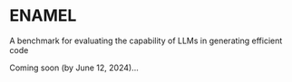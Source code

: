 # ENAMEL
A benchmark for evaluating the capability of LLMs in generating efficient code

Coming soon (by June 12, 2024)... 
